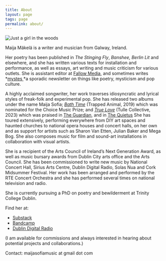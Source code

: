 ```yaml
---
title: About
layout: page
tags: page
permalink: about/
---
```

![Just a girl in the woods](/static/img/maija.jpeg "Maija Mäkelä")



Maija Mäkelä is a writer and musician from Galway, Ireland.

Her poetry has been published in *The Stinging Fly*, *Banshee, Berlin Lit* and elsewhere, and she has written various texts for installation and performance, as well as essays, art writing and music criticism for various outlets. She is assistant editor at [Fallow Media](https://fallowmedia.com/), and sometimes writes *[mystes ](https://mystes.substack.com/)*a sporadic newsletter on things like poetry, mysticism and pop culture. 

A highly acclaimed songwriter, her work traverses idiosyncratic and lyrical styles of freak-folk and experimental pop. She has released two albums under the name Maija Sofia; *[Bath Time](https://maijasofia.bandcamp.com/album/bath-time)* (Trapped Animal, 2019) which was nominated for the Choice Music Prize; and *[True Love](https://maijasofia.bandcamp.com/album/true-love)* (Tulle Collective, 2023) which was praised [](https://www.theguardian.com/culture/2023/dec/20/the-best-european-culture-of-2023)in [The Guardian](https://www.theguardian.com/culture/2023/dec/20/the-best-european-culture-of-2023), and in [The Quietus](https://thequietus.com/articles/33317-maija-sofia-true-love-review) She has toured extensively, performing everywhere from DIY art spaces and haunted churches to national opera houses and concert halls, on her own and as support for artists such as Sharon Van Etten, Julian Baker and Mega Bog. She also composes music for film and sound-art installations in collaboration with visual artists. 

She is a recipient of the Arts Council of Ireland’s Next Generation Award, as well as music bursary awards from Dublin City arts office and the Arts Council. She has been commissioned to write new music by National Concert Hall, Sirius Arts Centre, Dublin Digital Radio, Solas Nua and Cork Midsummer Festival. Her work has been arranged and performed by the RTE Concert Orchestra and she has performed several times on national television and radio. 

She is currently pursuing a PhD on poetry and bewilderment at Trinity College Dublin.



Find her at:

* [Substack](https://mystes.substack.com/)
* [Bandcamp](https://maijasofia.bandcamp.com/)
* [Dublin Digital Radio](https://listen.dublindigitalradio.com/resident/invocations)



(I am available for commissions and always interested in hearing about potential projects and collaborations.)

C﻿ontact: maijasofiamusic at gmail dot com